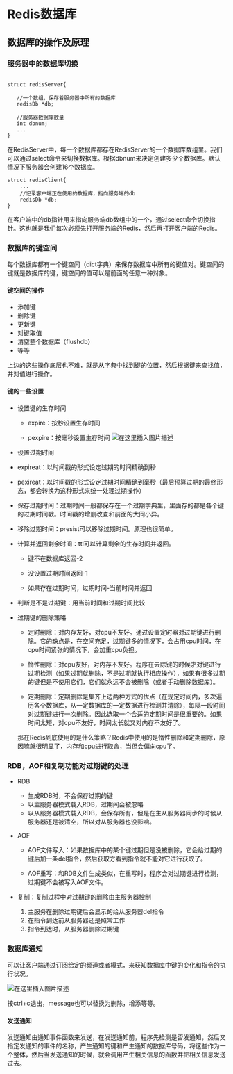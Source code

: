 # Redis数据库

## 数据库的操作及原理

### 服务器中的数据库切换
```

struct redisServer{

   //一个数组，保存着服务器中所有的数据库
   redisDb *db;

   //服务器数据库数量
   int dbnum;
   ...
}

```

在RedisServer中，每一个数据库都存在RedisServer的一个数据库数组里。我们可以通过select命令来切换数据库。根据dbnum来决定创建多少个数据库。默认情况下服务器会创建16个数据库。

```
struct redisClient{
    ...
    //记录客户端正在使用的数据库，指向服务端的db
    redisDb *db;
}

```

在客户端中的db指针用来指向服务端db数组中的一个，通过select命令切换指针。这也就是我们每次必须先打开服务端的Redis，然后再打开客户端的Redis。

### 数据库的键空间

每个数据库都有一个键空间（dict字典）来保存数据库中所有的键值对。键空间的键就是数据库的键，键空间的值可以是前面的任意一种对象。

#### 键空间的操作

* 添加键
* 删除键
* 更新键
* 对键取值
* 清空整个数据库（flushdb）
* 等等

上边的这些操作底层也不难，就是从字典中找到键的位置，然后根据键来查找值，并对值进行操作。

#### 键的一些设置

* 设置键的生存时间
 
  * expire：按秒设置生存时间
 
  * pexpire：按毫秒设置生存时间
  ![在这里插入图片描述](https://img-blog.csdnimg.cn/20190327213007797.png?x-oss-process=image/watermark,type_ZmFuZ3poZW5naGVpdGk,shadow_10,text_aHR0cHM6Ly9ibG9nLmNzZG4ubmV0L3FxXzQyNjA1OTY4,size_16,color_FFFFFF,t_70)
* 设置过期时间
 
 * expireat：以时间戳的形式设定过期的时间精确到秒
 
 * pexireat：以时间戳的形式设定过期时间精确到毫秒（最后预算过期的最终形态，都会转换为这种形式来统一处理过期操作）
* 保存过期时间：过期时间一般都保存在一个过期字典里，里面存的都是各个键的过期时间戳。时间戳的增删改查和前面的大同小异。

* 移除过期时间：presist可以移除过期时间。原理也很简单。

* 计算并返回剩余时间：ttl可以计算剩余的生存时间并返回。

  * 键不在数据库返回-2

  * 没设置过期时间返回-1

  * 如果存在过期时间，过期时间-当前时间并返回 

* 判断是不是过期键：用当前时间和过期时间比较

* 过期键的删除策略

  * 定时删除：对内存友好，对cpu不友好。通过设置定时器对过期键进行删除。它的缺点是，在空间充足，过期键多的情况下，会占用cpu时间，在cpu时间紧张的情况下，会加重cpu负担。
  
  * 惰性删除：对cpu友好，对内存不友好。程序在去除键的时候才对键进行过期检测（如果过期就删除，不是过期就执行相应操作），如果有很多过期的键但是不使用它们，它们就永远不会被删除（或者手动删除数据库）。
 
  * 定期删除：定期删除是集齐上边两种方式的优点（在规定时间内，多次遍历各个数据库，从一定数据库的一定数据进行检测并清除），每隔一段时间对过期键进行一次删除。因此选取一个合适的定期时间是很重要的。如果时间太短，对cpu不友好，时间太长就又对内存不友好了。

  那在Redis到底使用的是什么策略？Redis中使用的是惰性删除和定期删除，原因嘛就很明显了，内存和cpu进行取舍，当但会偏向cpu了。 

### RDB，AOF和复制功能对过期键的处理

* RDB

  * 生成RDB时，不会保存过期的键 
  *  以主服务器模式载入RDB，过期间会被忽略
  *  以从服务器模式载入RDB，会保存所有，但是在主从服务器同步的时候从服务器还是被清空，所以对从服务器也没影响。

* AOF

  * AOF文件写入：如果数据库中的某个键过期但是没被删除，它会给过期的键后加一条del指令，然后获取方看到指令就不能对它进行获取了。

  * AOF重写：和RDB文件生成类似，在重写时，程序会对过期键进行检测，过期键不会被写入AOF文件。
 
* 复制：复制过程中对过期键的删除由主服务器控制
  
  1. 主服务在删除过期键后会显示的给从服务器del指令
  2. 在指令到达前从服务器还是照常工作
  3. 指令到达时，从服务器删除过期键

### 数据库通知

可以让客户端通过订阅给定的频道或者模式，来获知数据库中键的变化和指令的执行状况。

![在这里插入图片描述](https://img-blog.csdnimg.cn/20190327222415599.png?x-oss-process=image/watermark,type_ZmFuZ3poZW5naGVpdGk,shadow_10,text_aHR0cHM6Ly9ibG9nLmNzZG4ubmV0L3FxXzQyNjA1OTY4,size_16,color_FFFFFF,t_70)

按ctrl+c退出，message也可以替换为删除，增添等等。

#### 发送通知

发送通知由通知事件函数来发送，在发送通知前，程序先检测是否发通知，然后又指定发通知的事件的名称，产生通知的键和产生通知的数据库号码，将这些作为一个整体，然后当发送通知的时候，就会调用产生相关信息的函数并把相关信息发送过去。





 
 
 

 